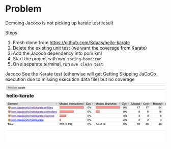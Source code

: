 
# Problem 
Demoing Jacoco is not picking up karate test result

Steps
1. Fresh clone from https://github.com/Sdaas/hello-karate
2. Delete the existing unit test (we want the coverage from Karate)
3. Add the Jacoco dependency into pom.xml
4. Start the project with `mvn spring-boot:run`
5. On a separate terminal, run `mvn clean test`

Jacoco See the Karate test (otherwise will get Getting Skipping JaCoCo execution due to missing execution data file) but no coverage
![noCoverage](noCoverage.png)